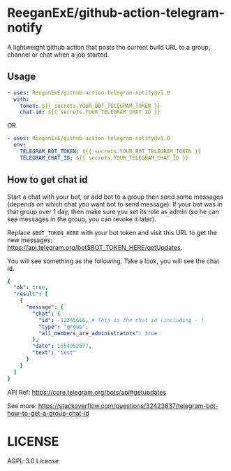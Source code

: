 # ReeganExE/github-action-telegram-notify

A lightweight github action that posts the current build URL to a group, channel or chat when a job started.

## Usage

```yml
- uses: ReeganExE/github-action-telegram-notify@v1.0
  with:
    token: ${{ secrets.YOUR_BOT_TELEGRAM_TOKEN }}
    chat-id: ${{ secrets.YOUR_TELEGRAM_CHAT_ID }}
```

OR

```yml
- uses: ReeganExE/github-action-telegram-notify@v1.0
  env:
    TELEGRAM_BOT_TOKEN: ${{ secrets.YOUR_BOT_TELEGRAM_TOKEN }}
    TELEGRAM_CHAT_ID: ${{ secrets.YOUR_TELEGRAM_CHAT_ID }}
```

## How to get chat id

Start a chat with your bot, or add bot to a group then send some messages (depends on which chat you want bot to send message).
If your bot was in that group over 1 day, then make sure you set its role as admin (so he can see messages in the group, you can revoke it later).

Replace `$BOT_TOKEN_HERE` with your bot token and visit this URL to get the new messages: https://api.telegram.org/bot$BOT_TOKEN_HERE/getUpdates.



You will see something as the following. Take a look, you will see the chat id.
```yml
{
  "ok": true,
  "result": [
    {
      "message": {
        "chat": {
          "id": -12345666, # This is the chat id (including - )
          "type": "group",
          "all_members_are_administrators": true
        },
        "date": 1654952677,
        "text": "test"
      }
    }
  ]
}
```

API Ref: https://core.telegram.org/bots/api#getupdates

See more: https://stackoverflow.com/questions/32423837/telegram-bot-how-to-get-a-group-chat-id

# LICENSE

AGPL-3.0 License
